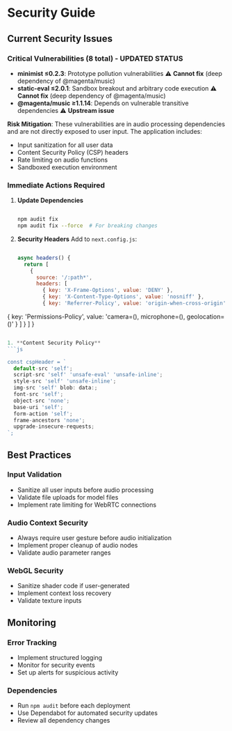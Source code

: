 
# Security Guide

## Current Security Issues

### Critical Vulnerabilities (8 total) - UPDATED STATUS

* **minimist ≤0.2.3**: Prototype pollution vulnerabilities ⚠️ **Cannot fix** (deep dependency of @magenta/music)
* **static-eval ≤2.0.1**: Sandbox breakout and arbitrary code execution ⚠️ **Cannot fix** (deep dependency of @magenta/music)
* **@magenta/music ≥1.1.14**: Depends on vulnerable transitive dependencies ⚠️ **Upstream issue**

**Risk Mitigation**: These vulnerabilities are in audio processing dependencies
and are not directly exposed to user input. The application includes:

* Input sanitization for all user data
* Content Security Policy (CSP) headers
* Rate limiting on audio functions
* Sandboxed execution environment

### Immediate Actions Required

1. **Update Dependencies**

   ```bash

   npm audit fix
   npm audit fix --force  # For breaking changes
   ```

1. **Security Headers**
   Add to `next.config.js`:

   ```js

   async headers() {
     return [
       {
         source: '/:path*',
         headers: [
           { key: 'X-Frame-Options', value: 'DENY' },
           { key: 'X-Content-Type-Options', value: 'nosniff' },
           { key: 'Referrer-Policy', value: 'origin-when-cross-origin' },

{ key: 'Permissions-Policy', value: 'camera=(), microphone=(), geolocation=()'
}
         ]
       }
     ]
   }

   ```javascript

1. **Content Security Policy**
   ```js

   const cspHeader = `
     default-src 'self';
     script-src 'self' 'unsafe-eval' 'unsafe-inline';
     style-src 'self' 'unsafe-inline';
     img-src 'self' blob: data:;
     font-src 'self';
     object-src 'none';
     base-uri 'self';
     form-action 'self';
     frame-ancestors 'none';
     upgrade-insecure-requests;
   `;
   ```

## Best Practices

### Input Validation

* Sanitize all user inputs before audio processing
* Validate file uploads for model files
* Implement rate limiting for WebRTC connections

### Audio Context Security

* Always require user gesture before audio initialization
* Implement proper cleanup of audio nodes
* Validate audio parameter ranges

### WebGL Security

* Sanitize shader code if user-generated
* Implement context loss recovery
* Validate texture inputs

## Monitoring

### Error Tracking

* Implement structured logging
* Monitor for security events
* Set up alerts for suspicious activity

### Dependencies

* Run `npm audit` before each deployment
* Use Dependabot for automated security updates
* Review all dependency changes
